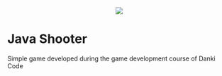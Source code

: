 <div align="center">
  <img src="https://user-images.githubusercontent.com/62410044/93629462-be4c5f00-f9be-11ea-8f61-a8280bd893fd.gif">
  </a>
</div>

# Java Shooter
 Simple game developed during the game development course of Danki Code
